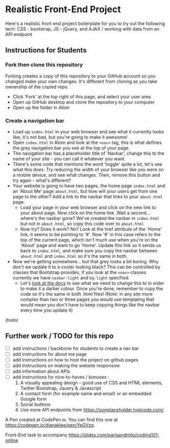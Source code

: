 # Realistic Front-End Project
Here's a realistic front end project boilerplate for you to try out the following tech: CSS - bootstrap, JS - jQuery, and AJAX / working with data from an API endpoint

## Instructions for Students
### Fork then clone this repository
Forking creates a copy of this repository to your GitHub account so you changed make your own changes. It's different from cloning as you take ownership of the copied repo.
- Click 'Fork' at the top right of this page, and select your user area
- Open up GitHub desktop and clone the repository to your computer
- Open up the folder in Atom

### Create a navigation bar
- Load up `index.html` in your web browser and see what it currently looks like, it's not bad, but you're going to make it awesome!
- Open `index.html` in Atom and look at the `<nav>` tag, this is what defines the grey navigation bar you see at the top of your page.
- The navigation bar has a placeholder title of 'Navbar', change this to the name of your site - you can call it whatever you want.
- There's some code that mentions the word 'toggle' quite a lot, let's see what this does. Try reducing the width of your browser like you were on a mobile device, and see what changes. Then, remove this button and try again - what's different?
- Your website is going to have two pages, the home page `index.html` and an 'About Me' page `about.html`, but how will your users get from one page to the other? Add a link to the navbar that links to your `about.html` page.
   - Load your page in your web browser and click on the new link to your about page. Now click on the home link. Wait a second... where's the navbar gone? We've created the navbar in `index.html` but not in `about.html`, so copy this code over to `about.html`
    - Now try? Does it work? No? Look at the href attribute of the 'Home' link, it seems to be pointing to '#'. Now '#' in this case refers to the top of the current page, which isn't much use when you're on the 'About' page and want to go 'Home'. Update this link so it sends us back to `index.html`, and make sure you copy the navbar between `about.html` and `index.html` so it's the same in both.
- Now we're getting somewhere... but that grey looks a bit boring. Why don't we update it to a cooler looking black? This can be controlled by classes that Bootstrap provides, if you look at the `<nav>` classes currently we have `navbar-light` and `bg-light` specified.
    - Let's [look at the docs](https://getbootstrap.com/docs/4.0/components/navbar/#color-schemes) to see what we need to change this to in order to make it a darker colour. Once you're done, remember to copy the code so it's the same in both .html files! (Note: in any site more complex than two or three pages you would use templating that would mean you don't have to keep copying things like the navbar every time you update it)

_(todo)_

## Further work / TODO for this repo
- [ ] add instructions / backbone for students to create a nav bar
- [ ] add instructions for about me page
- [ ] add instructions on how to host the project on github pages
- [ ] add instructions on making the website responsive
- [ ] add information about APIs
- [ ] add instructions for nice-to-haves / bonuses :
    1. A visually appealing design - good use of CSS and HTML elements, Twitter
    Bootstrap, Jquery & Javascript
    2. A contact form (for example name and email) or an embedded Google form
    3. Social buttons
    4. Use more API endpoints from https://jsonplaceholder.typicode.com/


A Pen created at CodePen.io. You can find this one at https://codepen.io/dianaklee/pen/YeGVzq.

Front-End task to accompany https://slides.com/parisandmilo/coding101-online

